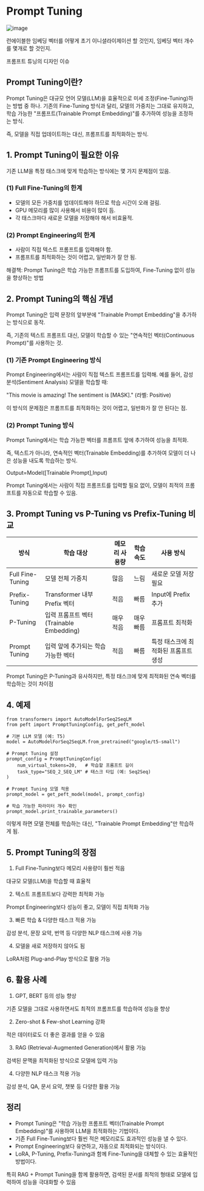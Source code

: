 # Prompt Tuning

![image](https://github.com/user-attachments/assets/434e27ed-1351-4b97-8593-8a1ba59eddb5)

런에이블한 임베딩 벡터를 어떻게 초기 이니셜라이제이션 할 것인지, 임베딩 벡터 개수를 몇개로 할 것인지.

프롬프트 튜닝의 디자인 이슈

## Prompt Tuning이란?

Prompt Tuning은 대규모 언어 모델(LLM)을 효율적으로 미세 조정(Fine-Tuning)하는 방법 중 하나.
기존의 Fine-Tuning 방식과 달리, 모델의 가중치는 그대로 유지하고, 학습 가능한 "프롬프트(Trainable Prompt Embedding)"를 추가하여 성능을 조정하는 방식.

즉, 모델을 직접 업데이트하는 대신, 프롬프트를 최적화하는 방식.

## 1. Prompt Tuning이 필요한 이유

기존 LLM을 특정 태스크에 맞게 학습하는 방식에는 몇 가지 문제점이 있음.

### (1) Full Fine-Tuning의 한계
- 모델의 모든 가중치를 업데이트해야 하므로 학습 시간이 오래 걸림.
- GPU 메모리를 많이 사용해서 비용이 많이 듬.
- 각 태스크마다 새로운 모델을 저장해야 해서 비효율적.
### (2) Prompt Engineering의 한계
- 사람이 직접 텍스트 프롬프트를 입력해야 함.
- 프롬프트를 최적화하는 것이 어렵고, 일반화가 잘 안 됨.

해결책: Prompt Tuning은 학습 가능한 프롬프트를 도입하여, Fine-Tuning 없이 성능을 향상하는 방법

## 2. Prompt Tuning의 핵심 개념
Prompt Tuning은 입력 문장의 앞부분에 "Trainable Prompt Embedding"을 추가하는 방식으로 동작.

즉, 기존의 텍스트 프롬프트 대신, 모델이 학습할 수 있는 "연속적인 벡터(Continuous Prompt)"를 사용하는 것.

### (1) 기존 Prompt Engineering 방식
Prompt Engineering에서는 사람이 직접 텍스트 프롬프트를 입력해.
예를 들어, 감성 분석(Sentiment Analysis) 모델을 학습할 때:

"This movie is amazing! The sentiment is [MASK]."
(라벨: Positive)


이 방식의 문제점은 프롬프트를 최적화하는 것이 어렵고, 일반화가 잘 안 된다는 점.

### (2) Prompt Tuning 방식

Prompt Tuning에서는 학습 가능한 벡터를 프롬프트 앞에 추가하여 성능을 최적화.

즉, 텍스트가 아니라, 연속적인 벡터(Trainable Embedding)를 추가하여 모델이 더 나은 성능을 내도록 학습하는 방식.

Output=Model([Trainable Prompt],Input)

Prompt Tuning에서는 사람이 직접 프롬프트를 입력할 필요 없이, 모델이 최적의 프롬프트를 자동으로 학습할 수 있음.

## 3. Prompt Tuning vs P-Tuning vs Prefix-Tuning 비교

|방식|학습 대상|메모리 사용량|학습 속도|사용 방식|
|------|---|---|---|---|
|Full Fine-Tuning|모델 전체 가중치|많음|느림|새로운 모델 저장 필요|
|Prefix-Tuning|Transformer 내부 Prefix 벡터|적음|빠름|Input에 Prefix 추가|
|P-Tuning|입력 프롬프트 벡터(Trainable Embedding)|매우 적음|매우 빠름|프롬프트 최적화|
|Prompt Tuning|입력 앞에 추가되는 학습 가능한 벡터|적음|빠름|특정 태스크에 최적화된 프롬프트 생성|

Prompt Tuning은 P-Tuning과 유사하지만, 특정 태스크에 맞게 최적화된 연속 벡터를 학습하는 것이 차이점

## 4. 예제

```
from transformers import AutoModelForSeq2SeqLM
from peft import PromptTuningConfig, get_peft_model

# 기본 LLM 모델 (예: T5)
model = AutoModelForSeq2SeqLM.from_pretrained("google/t5-small")

# Prompt Tuning 설정
prompt_config = PromptTuningConfig(
    num_virtual_tokens=20,   # 학습할 프롬프트 길이
    task_type="SEQ_2_SEQ_LM" # 태스크 타입 (예: Seq2Seq)
)

# Prompt Tuning 모델 적용
prompt_model = get_peft_model(model, prompt_config)

# 학습 가능한 파라미터 개수 확인
prompt_model.print_trainable_parameters()

```

이렇게 하면 모델 전체를 학습하는 대신, "Trainable Prompt Embedding"만 학습하게 됨.

## 5. Prompt Tuning의 장점

1. Full Fine-Tuning보다 메모리 사용량이 훨씬 적음

대규모 모델(LLM)을 학습할 때 효율적

2. 텍스트 프롬프트보다 강력한 최적화 가능

Prompt Engineering보다 성능이 좋고, 모델이 직접 최적화 가능

3. 빠른 학습 & 다양한 태스크 적용 가능

감성 분석, 문장 요약, 번역 등 다양한 NLP 태스크에 사용 가능

4. 모델을 새로 저장하지 않아도 됨

LoRA처럼 Plug-and-Play 방식으로 활용 가능

##  6. 활용 사례

1) GPT, BERT 등의 성능 향상

기존 모델을 그대로 사용하면서도 최적의 프롬프트를 학습하여 성능을 향상

2) Zero-shot & Few-shot Learning 강화

적은 데이터로도 더 좋은 결과를 얻을 수 있음

3) RAG (Retrieval-Augmented Generation)에서 활용 가능

검색된 문맥을 최적화된 방식으로 모델에 입력 가능

4) 다양한 NLP 태스크 적용 가능

감성 분석, QA, 문서 요약, 챗봇 등 다양한 활용 가능

## 정리

- Prompt Tuning은 "학습 가능한 프롬프트 벡터(Trainable Prompt Embedding)"를 사용하여 LLM을 최적화하는 기법이다.
- 기존 Full Fine-Tuning보다 훨씬 적은 메모리로도 효과적인 성능을 낼 수 있다.
- Prompt Engineering보다 유연하고, 자동으로 최적화되는 방식이다.
- LoRA, P-Tuning, Prefix-Tuning과 함께 Fine-Tuning을 대체할 수 있는 효율적인 방법이다.

특히 RAG + Prompt Tuning을 함께 활용하면, 검색된 문서를 최적의 형태로 모델에 입력하여 성능을 극대화할 수 있음
